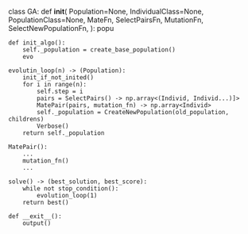 class GA:
	def __init__(
		Population=None,
		IndividualClass=None,
		PopulationClass=None,
		MateFn,
		SelectPairsFn,
		MutationFn,
		SelectNewPopulationFn,
	):
		popu

	def init_algo():
		self._population = create_base_population()
		evo

	evolutin_loop(n) -> (Population):
		init_if_not_inited()
		for i in range(n):
			self.step = i
			pairs = SelectPairs() -> np.array<(Individ, Individ...)]>
			MatePair(pairs, mutation_fn) -> np.array<Individ>
			self._population = CreateNewPopulation(old_population, childrens)
			Verbose()
		return self._population

	MatePair():
		...
		mutation_fn()
		...

	solve() -> (best_solution, best_score):
		while not stop_condition():
			evolution_loop(1)
		return best()

	def __exit__():
		output()

	